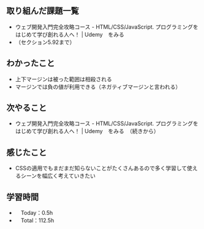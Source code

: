 ## 取り組んだ課題一覧
- ウェブ開発入門完全攻略コース - HTML/CSS/JavaScript. プログラミングをはじめて学び創れる人へ！ | Udemy　をみる
- （セクション5.92まで）

## わかったこと
- 上下マージンは被った範囲は相殺される
- マージンでは負の値が利用できる（ネガティブマージンと言われる）

## 次やること
- ウェブ開発入門完全攻略コース - HTML/CSS/JavaScript. プログラミングをはじめて学び創れる人へ！ | Udemy　をみる　（続きから）

## 感じたこと
- CSSの適用でもまだまだ知らないことがたくさんあるので多く学習して使えるシーンを幅広く考えていきたい

## 学習時間
- 　Today：0.5h
- 　Total：112.5h
